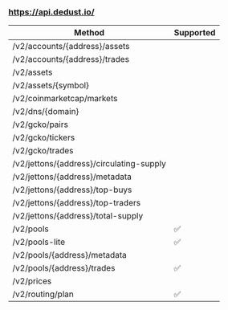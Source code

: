 ### https://api.dedust.io/

| Method                                   | Supported |
|------------------------------------------|-----------|
| /v2/accounts/{address}/assets            |           |
| /v2/accounts/{address}/trades            |           |
| /v2/assets                               |           |
| /v2/assets/{symbol}                      |           |
| /v2/coinmarketcap/markets                |           |
| /v2/dns/{domain}                         |           |
| /v2/gcko/pairs                           |           |
| /v2/gcko/tickers                         |           |
| /v2/gcko/trades                          |           |
| /v2/jettons/{address}/circulating-supply |           |
| /v2/jettons/{address}/metadata           |           |
| /v2/jettons/{address}/top-buys           |           |
| /v2/jettons/{address}/top-traders        |           |
| /v2/jettons/{address}/total-supply       |           |
| /v2/pools                                | ✅         |
| /v2/pools-lite                           | ✅         |
| /v2/pools/{address}/metadata             |           |
| /v2/pools/{address}/trades               | ✅         |
| /v2/prices                               |           |
| /v2/routing/plan                         | ✅         |
